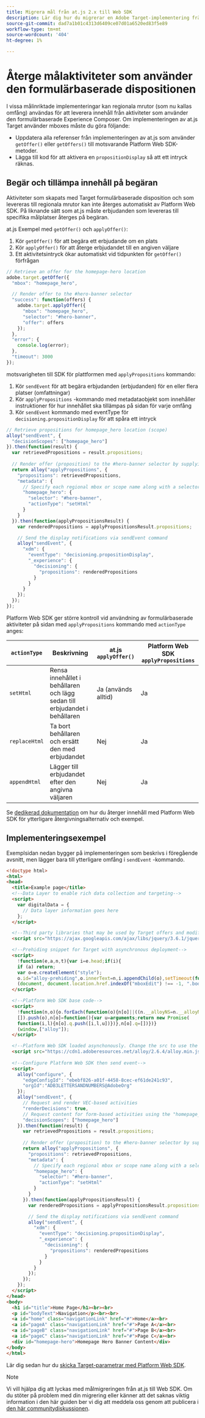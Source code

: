 ```yaml
---
title: Migrera mål från at.js 2.x till Web SDK
description: Lär dig hur du migrerar en Adobe Target-implementering från at.js 2.x till Adobe Experience Platform Web SDK. Ämnen som omfattar biblioteksöversikt, implementeringsskillnader och andra viktiga hänvisningar.
source-git-commit: dad7a1b01c4313d6409ce07d01a6520ed83f5e89
workflow-type: tm+mt
source-wordcount: '404'
ht-degree: 1%

---
```


# Återge målaktiviteter som använder den formulärbaserade dispositionen

I vissa målinriktade implementeringar kan regionala mrutor (som nu kallas omfång) användas för att leverera innehåll från aktiviteter som använder den formulärbaserade Experience Composer. Om implementeringen av at.js Target använder mboxes måste du göra följande:

* Uppdatera alla referenser från implementeringen av at.js som använder `getOffer()` eller `getOffers()` till motsvarande Platform Web SDK-metoder.
* Lägga till kod för att aktivera en `propositionDisplay` så att ett intryck räknas.

## Begär och tillämpa innehåll på begäran

Aktiviteter som skapats med Target formulärbaserade disposition och som levereras till regionala mrutor kan inte återges automatiskt av Platform Web SDK. På liknande sätt som at.js måste erbjudanden som levereras till specifika målplatser återges på begäran.

at.js Exempel med `getOffer()` och `applyOffer()`:

1. Kör `getOffer()` för att begära ett erbjudande om en plats
1. Kör `applyOffer()` för att återge erbjudandet till en angiven väljare
1. Ett aktivitetsintryck ökar automatiskt vid tidpunkten för `getOffer()` förfrågan

```JavaScript
// Retrieve an offer for the homepage-hero location
adobe.target.getOffer({
  "mbox": "homepage_hero",

  // Render offer to the #hero-banner selector
  "success": function(offers) {
    adobe.target.applyOffer({
      "mbox": "homepage_hero",
      "selector": "#hero-banner",
      "offer": offers
    });
  },
  "error": {
    console.log(error);
  },
  "timeout": 3000
});
```

motsvarigheten till SDK för plattformen med `applyPropositions` kommando:

1. Kör `sendEvent` för att begära erbjudanden (erbjudanden) för en eller flera platser (omfattningar)
1. Kör `applyPropositions` -kommando med metadataobjekt som innehåller instruktioner för hur innehållet ska tillämpas på sidan för varje omfång
1. Kör `sendEvent` kommando med eventType för `decisioning.propositionDisplay` för att spåra ett intryck

```JavaScript
// Retrieve propositions for homepage_hero location (scope)
alloy("sendEvent", {
  "decisionScopes": ["homepage_hero"]
}).then(function(result) {
  var retrievedPropositions = result.propositions;
    
  // Render offer (proposition) to the #hero-banner selector by supplying extra metadata
  return alloy("applyPropositions", {
    "propositions": retrievedPropositions,
    "metadata": {
      // Specify each regional mbox or scope name along with a selector and actionType
      "homepage_hero": {
        "selector": "#hero-banner",
        "actionType": "setHtml"
      }
    }
  }).then(function(applyPropositionsResult) {
    var renderedPropositions = applyPropositionsResult.propositions;

    // Send the display notifications via sendEvent command
    alloy("sendEvent", {
      "xdm": {
        "eventType": "decisioning.propositionDisplay",
        "_experience": {
          "decisioning": {
            "propositions": renderedPropositions
          }
        }
      }
    });
  });
});
```

Platform Web SDK ger större kontroll vid användning av formulärbaserade aktiviteter på sidan med `applyPropositions` kommando med `actionType` anges:

| `actionType` | Beskrivning | at.js `applyOffer()` | Platform Web SDK `applyPropositions` |
| --- | --- | --- | --- |
| `setHtml` | Rensa innehållet i behållaren och lägg sedan till erbjudandet i behållaren | Ja (används alltid) | Ja |
| `replaceHtml` | Ta bort behållaren och ersätt den med erbjudandet | Nej | Ja |
| `appendHtml` | Lägger till erbjudandet efter den angivna väljaren | Nej | Ja |

Se [dedikerad dokumentation](https://experienceleague.adobe.com/docs/experience-platform/edge/personalization/rendering-personalization-content.html) om hur du återger innehåll med Platform Web SDK för ytterligare återgivningsalternativ och exempel.

## Implementeringsexempel

Exemplsidan nedan bygger på implementeringen som beskrivs i föregående avsnitt, men lägger bara till ytterligare omfång i `sendEvent` -kommando.

```HTML
<!doctype html>
<html>
<head>
  <title>Example page</title>
  <!--Data Layer to enable rich data collection and targeting-->
  <script>
    var digitalData = { 
      // Data layer information goes here
    };
  </script>

  <!--Third party libraries that may be used by Target offers and modifications-->
  <script src="https://ajax.googleapis.com/ajax/libs/jquery/3.6.1/jquery.min.js"></script>

  <!--Prehiding snippet for Target with asynchronous deployment-->
  <script>
    !function(e,a,n,t){var i=e.head;if(i){
    if (a) return;
    var o=e.createElement("style");
    o.id="alloy-prehiding",o.innerText=n,i.appendChild(o),setTimeout(function(){o.parentNode&&o.parentNode.removeChild(o)},t)}}
    (document, document.location.href.indexOf("mboxEdit") !== -1, ".body { opacity: 0 !important }", 3000);
  </script>

  <!--Platform Web SDK base code-->
  <script>
    !function(n,o){o.forEach(function(o){n[o]||((n.__alloyNS=n.__alloyNS||
    []).push(o),n[o]=function(){var u=arguments;return new Promise(
    function(i,l){n[o].q.push([i,l,u])})},n[o].q=[])})}
    (window,["alloy"]);
  </script>

  <!--Platform Web SDK loaded asynchonously. Change the src to use the latest supported version.-->
  <script src="https://cdn1.adoberesources.net/alloy/2.6.4/alloy.min.js" async></script>
  
  <!--Configure Platform Web SDK then send event-->
  <script>
    alloy("configure", {
      "edgeConfigId": "ebebf826-a01f-4458-8cec-ef61de241c93",
      "orgId":"ADB3LETTERSANDNUMBERS@AdobeOrg"
    });
    alloy("sendEvent", {
      // Request and render VEC-based activities
      "renderDecisions": true,
      // Request content for form-based activities using the "homepage_hero" scope
      "decisionScopes": ["homepage_hero"]
    }).then(function(result) {
      var retrievedPropositions = result.propositions;
        
      // Render offer (proposition) to the #hero-banner selector by supplying extra metadata
      return alloy("applyPropositions", {
        "propositions": retrievedPropositions,
        "metadata": {
          // Specify each regional mbox or scope name along with a selector and actionType
          "homepage_hero": {
            "selector": "#hero-banner",
            "actionType": "setHtml"
          }
        }
      }).then(function(applyPropositionsResult) {
        var renderedPropositions = applyPropositionsResult.propositions;

        // Send the display notifications via sendEvent command
        alloy("sendEvent", {
          "xdm": {
            "eventType": "decisioning.propositionDisplay",
            "_experience": {
              "decisioning": {
                "propositions": renderedPropositions
              }
            }
          }
        });
      });
    });
  </script>
</head>
<body>
  <h1 id="title">Home Page</h1><br><br>
  <p id="bodyText">Navigation</p><br><br>
  <a id="home" class="navigationLink" href="#">Home</a><br>
  <a id="pageA" class="navigationLink" href="#">Page A</a><br>
  <a id="pageB" class="navigationLink" href="#">Page B</a><br>
  <a id="pageC" class="navigationLink" href="#">Page C</a><br>
  <div id="homepage-hero">Homepage Hero Banner Content</div>
</body>
</html>
```

Lär dig sedan hur du [skicka Target-parametrar med Platform Web SDK](send-parameters.md).

>[!NOTE]
>
>Vi vill hjälpa dig att lyckas med målmigreringen från at.js till Web SDK. Om du stöter på problem med din migrering eller känner att det saknas viktig information i den här guiden ber vi dig att meddela oss genom att publicera i [den här communitydiskussionen](https://experienceleaguecommunities.adobe.com/t5/adobe-experience-platform-launch/tutorial-discussion-implement-adobe-experience-cloud-with-web/td-p/444996).
